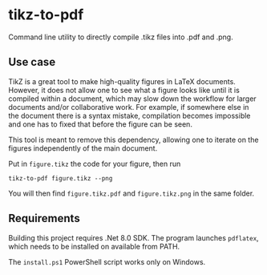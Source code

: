 # tikz-to-pdf

Command line utility to directly compile .tikz files into .pdf and .png.

## Use case

TikZ is a great tool to make high-quality figures in LaTeX documents.
However, it does not allow one to see what a figure looks like until it is compiled within a document, which may slow down the workflow for larger documents and/or collaborative work.
For example, if somewhere else in the document there is a syntax mistake, compilation becomes impossible and one has to fixed that before the figure can be seen.

This tool is meant to remove this dependency, allowing one to iterate on the figures independently of the main document.

Put in `figure.tikz` the code for your figure, then run

```
tikz-to-pdf figure.tikz --png
```

You will then find `figure.tikz.pdf` and `figure.tikz.png` in the same folder.

## Requirements

Building this project requires .Net 8.0 SDK.
The program launches `pdflatex`, which needs to be installed on available from PATH.

The `install.ps1` PowerShell script works only on Windows.
